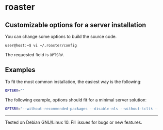 # roaster

## Customizable options for a server installation

You can change some options to build the source code.

```bash
user@host:~$ vi ~/.roaster/config
```
The requested field is `OPTSRV`.

## Examples

To fit the most common installation, the easiest way is the following:

```bash
OPTSRV=""
```

The following example, options should fit for a minimal server solution:

```bash
OPTSRV="--without-recommended-packages --disable-nls --without-tcltk --without-x"
```


---
Tested on Debian GNU/Linux 10. Fill issues for bugs or new features.
